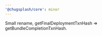 ```yaml
---
'@chugsplash/core': minor
---
```


Small rename, getFinalDeploymentTxnHash => getBundleCompletionTxnHash.
